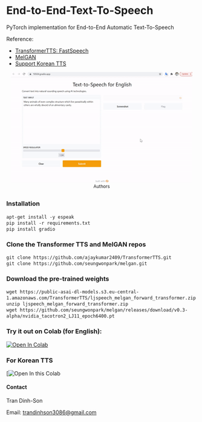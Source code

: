 # End-to-End-Text-To-Speech
PyTorch implementation for End-to-End Automatic Text-To-Speech

Reference: 
- [TransformerTTS: FastSpeech](https://github.com/as-ideas/TransformerTTS)
- [MelGAN](https://github.com/seungwonpark/melgan)
- [Support Korean TTS](https://github.com/TensorSpeech/TensorFlowTTS)

<p align="center">
    <img src="output/tts.gif", width="480">
    <br>
    <sup>Authors <a Demo</a></sup>
</p>



### Installation
```
apt-get install -y espeak
pip install -r requirements.txt
pip install gradio
```

### Clone the Transformer TTS and MelGAN repos
```
git clone https://github.com/ajaykumar2409/TransformerTTS.git
git clone https://github.com/seungwonpark/melgan.git
```
### Download the pre-trained weights 
```
wget https://public-asai-dl-models.s3.eu-central-1.amazonaws.com/TransformerTTS/ljspeech_melgan_forward_transformer.zip
unzip ljspeech_melgan_forward_transformer.zip
wget https://github.com/seungwonpark/melgan/releases/download/v0.3-alpha/nvidia_tacotron2_LJ11_epoch6400.pt
```

### Try it out on Colab (for English):
[![Open In Colab](https://colab.research.google.com/assets/colab-badge.svg)](https://github.com/trandinhson3086/End-to-End-Text-To-Speech/blob/main/synthesize_tts.ipynb)


### For Korean TTS
[![Open In this Colab](https://colab.research.google.com/github/trandinhson3086/End-to-End-Text-To-Speech/blob/main/E2E_TensorflowTTS_KSS.ipynb)

#### Contact

Tran Dinh-Son

Email: trandinhson3086@gmail.com
